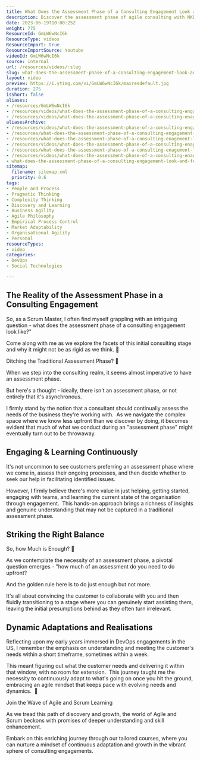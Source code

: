 ```yaml
---
title: What Does the Assessment Phase of a Consulting Engagement Look and Feel Like?
description: Discover the assessment phase of agile consulting with NKD Agility. Martin Hinshelwood shares insights on tackling challenges and enhancing team performance.
date: 2023-06-19T10:00:25Z
weight: 775
ResourceId: GmLW6wNcI6k
ResourceType: videos
ResourceImport: true
ResourceImportSource: Youtube
videoId: GmLW6wNcI6k
source: internal
url: /resources/videos/:slug
slug: what-does-the-assessment-phase-of-a-consulting-engagement-look-and-feel-like
layout: video
preview: https://i.ytimg.com/vi/GmLW6wNcI6k/maxresdefault.jpg
duration: 275
isShort: false
aliases:
- /resources/GmLW6wNcI6k
- /resources/videos/what-does-the-assessment-phase-of-a-consulting-engagement-look-and-feel-like
- /resources/videos/what-does-the-assessment-phase-of-a-consulting-enagement-look-and-feel-like
aliasesArchive:
- /resources/videos/what-does-the-assessment-phase-of-a-consulting-engagement-look-and-feel-like
- /resources/what-does-the-assessment-phase-of-a-consulting-engagement-look-and-feel-like
- /resources/what-does-the-assessment-phase-of-a-consulting-enagement-look-and-feel-like
- /resources/videos/what-does-the-assessment-phase-of-a-consulting-enagement-look-and-feel-like-
- /resources/what-does-the-assessment-phase-of-a-consulting-enagement-look-and-feel-like-
- /resources/videos/what-does-the-assessment-phase-of-a-consulting-enagement-look-and-feel-like
- what-does-the-assessment-phase-of-a-consulting-engagement-look-and-feel-like
sitemap:
  filename: sitemap.xml
  priority: 0.6
tags:
- People and Process
- Pragmatic Thinking
- Complexity Thinking
- Discovery and Learning
- Business Agility
- Agile Philosophy
- Empirical Process Control
- Market Adaptability
- Organisational Agility
- Personal
resourceTypes:
- video
categories:
- DevOps
- Social Technologies

---
```

## The Reality of the Assessment Phase in a Consulting Engagement

So, as a Scrum Master, I often find myself grappling with an intriguing question - what does the assessment phase of a consulting engagement look like?"

Come along with me as we explore the facets of this initial consulting stage and why it might not be as rigid as we think. 🌟

Ditching the Traditional Assessment Phase? 🤔

When we step into the consulting realm, it seems almost imperative to have an assessment phase.

But here's a thought - ideally, there isn't an assessment phase, or not entirely that it's asynchronous.

I firmly stand by the notion that a consultant should continually assess the needs of the business they're working with.  As we navigate the complex space where we know less upfront than we discover by doing, it becomes evident that much of what we conduct during an "assessment phase" might eventually turn out to be throwaway.

## Engaging & Learning Continuously

It's not uncommon to see customers preferring an assessment phase where we come in, assess their ongoing processes, and then decide whether to seek our help in facilitating identified issues.

However, I firmly believe there's more value in just helping, getting started, engaging with teams, and learning the current state of the organisation through engagement.  This hands-on approach brings a richness of insights and genuine understanding that may not be captured in a traditional assessment phase.

## Striking the Right Balance

So, how Much is Enough? 🎯

As we contemplate the necessity of an assessment phase, a pivotal question emerges - "how much of an assessment do you need to do upfront?

And the golden rule here is to do just enough but not more.

It's all about convincing the customer to collaborate with you and then fluidly transitioning to a stage where you can genuinely start assisting them, leaving the initial presumptions behind as they often turn irrelevant.

## Dynamic Adaptations and Realisations

Reflecting upon my early years immersed in DevOps engagements in the US, I remember the emphasis on understanding and meeting the customer's needs within a short timeframe, sometimes within a week.

This meant figuring out what the customer needs and delivering it within that window, with no room for extension.  This journey taught me the necessity to continuously adapt to what's going on once you hit the ground, embracing an agile mindset that keeps pace with evolving needs and dynamics.  🌟

Join the Wave of Agile and Scrum Learning

As we tread this path of discovery and growth, the world of Agile and Scrum beckons with promises of deeper understanding and skill enhancement.

Embark on this enriching journey through our tailored courses, where you can nurture a mindset of continuous adaptation and growth in the vibrant sphere of consulting engagements.
